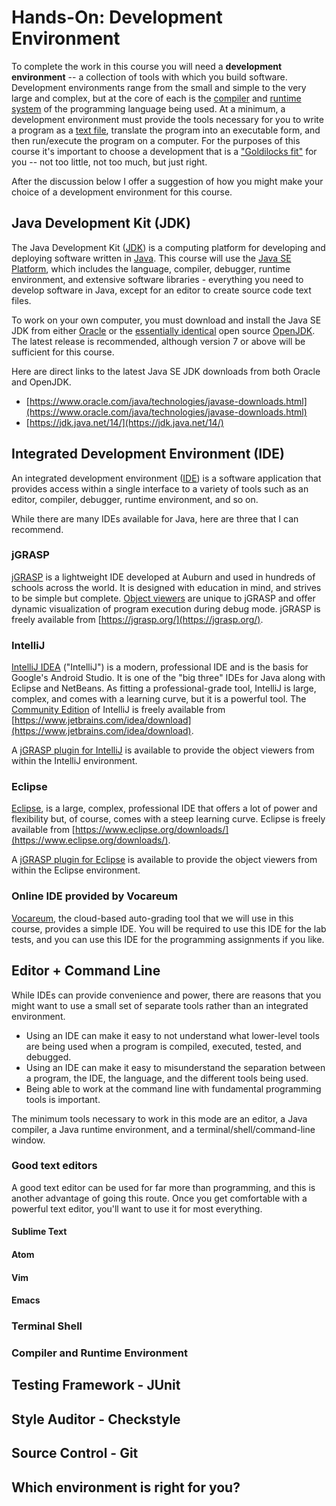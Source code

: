 # Hands-On: Development Environment

To complete the work in this course you will need a **development
environment** -- a collection of  tools with which you build software.
Development environments range from the small and simple to the very large and
complex, but at the core of each is the
[compiler](https://en.wikipedia.org/wiki/Compiler) and 
[runtime system](https://en.wikipedia.org/wiki/Runtime_system) of the programming
language being used. At a minimum, a development environment must provide the
tools necessary for you to write a program as a 
[text file](https://en.wikipedia.org/wiki/Text_file), translate the program into an
executable form, and then run/execute the program on a computer. For the
purposes of this course it's important to choose a development that is a
["Goldilocks fit"](https://en.wikipedia.org/wiki/Goldilocks_principle) for you
-- not too little, not too much, but just right.

After the discussion below I offer a suggestion of how you might make your choice of a development environment for this course.


## Java Development Kit (JDK)

The Java Development Kit
([JDK](https://en.wikipedia.org/wiki/Java_Development_Kit)) is a computing
platform for developing and deploying software written in
[Java](https://en.wikipedia.org/wiki/Java_(programming_language)). This course
will use the [Java SE
Platform](https://www.oracle.com/java/technologies/platform-glance.html),
which includes the language, compiler, debugger, runtime environment, and
extensive software libraries - everything you need to develop software in
Java, except for an editor to create source code text files.

To work on your own computer, you must download and install the Java SE JDK
from either
[Oracle](https://www.oracle.com/technetwork/java/javase/overview/index.html)
or the [essentially identical](https://blogs.oracle.com/java-platform-group/oracle-jdk-releases-for-java-11-and-later)
open source [OpenJDK](https://openjdk.java.net/). The latest release is
recommended, although version 7 or above will be sufficient for this course.

Here are direct links to the latest Java SE JDK downloads from both Oracle and OpenJDK.

- [https://www.oracle.com/java/technologies/javase-downloads.html](https://www.oracle.com/java/technologies/javase-downloads.html)
- [https://jdk.java.net/14/](https://jdk.java.net/14/)

## Integrated Development Environment (IDE)

An integrated development environment
([IDE](https://en.wikipedia.org/wiki/Integrated_development_environment)) is a
software application that provides access within a single interface to a
variety of tools such as an editor, compiler, debugger, runtime environment,
and so on.

While there are many IDEs available for Java, here are three that I can recommend.

### jGRASP

[jGRASP](https://jgrasp.org/) is a lightweight IDE developed at Auburn and used in hundreds of schools across the world. It is designed with education in mind, and strives to be simple but complete. [Object viewers](https://jgrasp.org/viewers.html) are unique to jGRASP and offer dynamic visualization of program execution during debug mode. jGRASP is freely available from [https://jgrasp.org/](https://jgrasp.org/).

### IntelliJ

[IntelliJ IDEA](https://www.jetbrains.com/idea/) ("IntelliJ") is a modern,
professional IDE and is the basis for Google's Android Studio. It is one of the "big
three" IDEs for Java along with Eclipse and NetBeans. As fitting a professional-grade
tool, IntelliJ is large, complex, and comes with a learning curve, but it is a
powerful tool. 
The [Community Edition](https://www.jetbrains.org/pages/viewpage.action?pageId=983211)
of IntelliJ is freely available 
from [https://www.jetbrains.com/idea/download](https://www.jetbrains.com/idea/download).

A [jGRASP plugin for IntelliJ](https://jgrasp.org/ij_plugin.html) is available
to provide the object viewers from within the IntelliJ environment. 

### Eclipse

[Eclipse](https://www.eclipse.org/), is a large, complex, professional IDE that
offers a lot of power and flexibility but, of course, comes with a steep learning 
curve. Eclipse is freely available 
from [https://www.eclipse.org/downloads/](https://www.eclipse.org/downloads/).

A [jGRASP plugin for Eclipse](https://jgrasp.org/eclipse_plugin.html) is available
to provide the object viewers from within the Eclipse environment. 

### Online IDE provided by Vocareum

[Vocareum](https://www.vocareum.com/), the cloud-based auto-grading tool that
we will use in this course, provides a simple IDE. You will be required to use
this IDE for the lab tests, and you can use this IDE for the programming
assignments if you like.


## Editor + Command Line

While IDEs can provide convenience and power, there are reasons that you might
want to use a small set of separate tools rather than an integrated
environment.

- Using an IDE can make it easy to not understand what lower-level tools are being used when a program is compiled, executed, tested, and debugged.
- Using an IDE can make it easy to misunderstand the separation between a program, the IDE, the language, and the different tools being used.
- Being able to work at the command line with fundamental programming tools is important.

The minimum tools necessary to work in this mode are an editor, a Java compiler, a Java runtime environment, and a terminal/shell/command-line window.

### Good text editors

A good text editor can be used for far more than programming, and this is another advantage of going this route. Once you get comfortable with a powerful text editor, you'll want to use it for most everything.

#### Sublime Text

#### Atom

#### Vim

#### Emacs


### Terminal Shell

### Compiler and Runtime Environment


## Testing Framework - JUnit


## Style Auditor - Checkstyle


## Source Control - Git


## Which environment is right for you?


